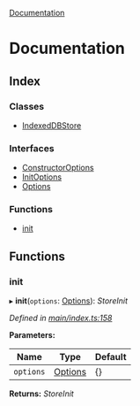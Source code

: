 [Documentation](README.md)

# Documentation

## Index

### Classes

* [IndexedDBStore](classes/indexeddbstore.md)

### Interfaces

* [ConstructorOptions](interfaces/constructoroptions.md)
* [InitOptions](interfaces/initoptions.md)
* [Options](interfaces/options.md)

### Functions

* [init](README.md#init)

## Functions

###  init

▸ **init**(`options`: [Options](interfaces/options.md)): *StoreInit*

*Defined in [main/index.ts:158](https://github.com/badbatch/cachemap/blob/27e229b/packages/indexed-db/src/main/index.ts#L158)*

**Parameters:**

Name | Type | Default |
------ | ------ | ------ |
`options` | [Options](interfaces/options.md) | {} |

**Returns:** *StoreInit*
